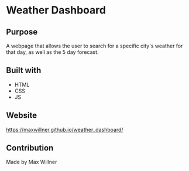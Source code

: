 # Weather Dashboard

## Purpose
A webpage that allows the user to search for a specific city's weather for that day, as well as the 5 day forecast. 

## Built with
* HTML
* CSS
* JS

## Website
https://maxwillner.github.io/weather_dashboard/

## Contribution
Made by Max Willner
